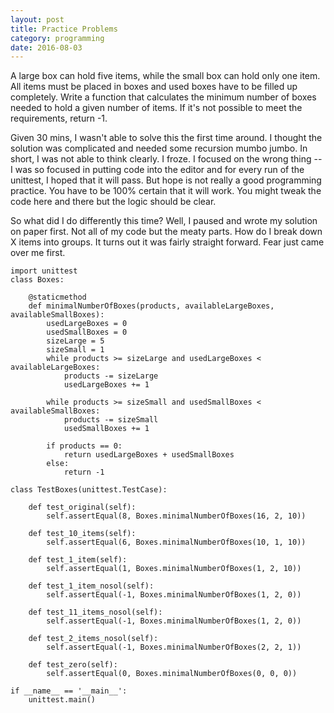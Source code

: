```yaml
---
layout: post
title: Practice Problems
category: programming
date: 2016-08-03
---
```


A large box can hold five items, while the small box can hold only one item. All items must be placed in boxes and used boxes have to be filled up completely. Write a function that calculates the minimum number of boxes needed to hold a given number of items. If it's not possible to meet the requirements, return -1.

Given 30 mins, I wasn't able to solve this the first time around. I thought the solution was complicated and needed some recursion mumbo jumbo. In short, I was not able to think clearly. I froze. I focused on the wrong thing -- I was so focused in putting code into the editor and for every run of the unittest, I hoped that it will pass. But hope is not really a good programming practice. You have to be 100% certain that it will work. You might tweak the code here and there but the logic should be clear.

So what did I do differently this time? Well, I paused and wrote my solution on paper first. Not all of my code but the meaty parts. How do I break down X items into groups. It turns out it was fairly straight forward. Fear just came over me first.

    import unittest
    class Boxes:
    
        @staticmethod
        def minimalNumberOfBoxes(products, availableLargeBoxes, availableSmallBoxes):
            usedLargeBoxes = 0
            usedSmallBoxes = 0
            sizeLarge = 5
            sizeSmall = 1
            while products >= sizeLarge and usedLargeBoxes < availableLargeBoxes:
                products -= sizeLarge
                usedLargeBoxes += 1
    
            while products >= sizeSmall and usedSmallBoxes < availableSmallBoxes:
                products -= sizeSmall
                usedSmallBoxes += 1
    
            if products == 0:
                return usedLargeBoxes + usedSmallBoxes
            else:
                return -1
    
    class TestBoxes(unittest.TestCase):
    
        def test_original(self):
            self.assertEqual(8, Boxes.minimalNumberOfBoxes(16, 2, 10))
    
        def test_10_items(self):
            self.assertEqual(6, Boxes.minimalNumberOfBoxes(10, 1, 10))
    
        def test_1_item(self):
            self.assertEqual(1, Boxes.minimalNumberOfBoxes(1, 2, 10))
    
        def test_1_item_nosol(self):
            self.assertEqual(-1, Boxes.minimalNumberOfBoxes(1, 2, 0))
    
        def test_11_items_nosol(self):
            self.assertEqual(-1, Boxes.minimalNumberOfBoxes(1, 2, 0))
    
        def test_2_items_nosol(self):
            self.assertEqual(-1, Boxes.minimalNumberOfBoxes(2, 2, 1))
    
        def test_zero(self):
            self.assertEqual(0, Boxes.minimalNumberOfBoxes(0, 0, 0))
    
    if __name__ == '__main__':
        unittest.main()
